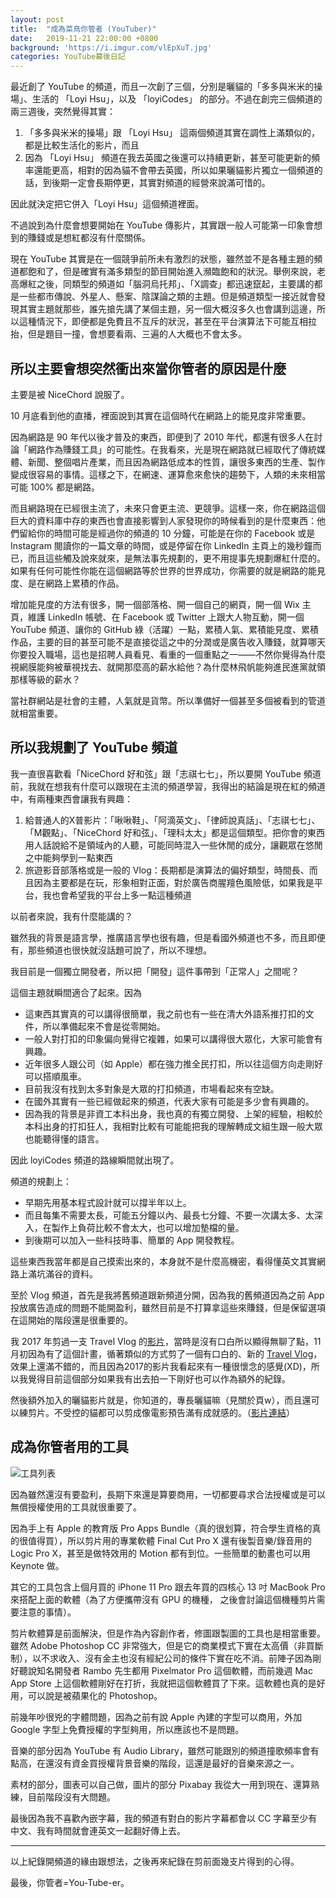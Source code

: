 ```yaml
---
layout: post
title:  "成為菜鳥你管者 (YouTuber)"
date:   2019-11-21 22:00:00 +0800
background: 'https://i.imgur.com/vlEpXuT.jpg'
categories: YouTube幕後日記
---
```


最近創了 YouTube 的頻道，而且一次創了三個，分別是曬貓的「多多與米米的操場」、生活的 「Loyi Hsu」，以及 「loyiCodes」 的部分。不過在創完三個頻道的兩三週後，突然覺得其實：

1. 「多多與米米的操場」跟 「Loyi Hsu」 這兩個頻道其實在調性上滿類似的，都是比較生活化的影片，而且
2. 因為 「Loyi Hsu」 頻道在我去英國之後還可以持續更新，甚至可能更新的頻率還能更高，相對的因為貓不會帶去英國，所以如果曬貓影片獨立一個頻道的話，到後期一定會長期停更，其實對頻道的經營來說滿可惜的。

因此就決定把它併入「Loyi Hsu」這個頻道裡面。

不過說到為什麼會想要開始在 YouTube 傳影片，其實跟一般人可能第一印象會想到的賺錢或是想紅都沒有什麼關係。

現在 YouTube 其實是在一個競爭前所未有激烈的狀態，雖然並不是各種主題的頻道都飽和了，但是確實有滿多類型的節目開始進入瀕臨飽和的狀況。舉例來說，老高爆紅之後，同類型的頻道如「腦洞烏托邦」、「X調查」都迅速竄起，主要講的都是一些都市傳說、外星人、懸案、陰謀論之類的主題。但是頻道類型一接近就會發現其實主題就那些，誰先搶先講了某個主題，另一個大概沒多久也會講到這邊，所以這種情況下，即便都是免費且不互斥的狀況，甚至在平台演算法下可能互相拉抬，但是題目一撞，會想要看兩、三遍的人大概也不會太多。

## 所以主要會想突然衝出來當你管者的原因是什麼

主要是被 NiceChord 說服了。

10 月底看到他的直播，裡面說到其實在這個時代在網路上的能見度非常重要。

因為網路是 90 年代以後才普及的東西，即便到了 2010 年代，都還有很多人在討論「網路作為賺錢工具」的可能性。在我看來，光是現在網路就已經取代了傳統媒體、新聞、整個唱片產業，而且因為網路低成本的性質，讓很多東西的生產、製作變成很容易的事情。這樣之下，在網速、運算愈來愈快的趨勢下，人類的未來相當可能 100% 都是網路。

而且網路現在已經很主流了，未來只會更主流、更競爭。這樣一來，你在網路這個巨大的資料庫中存的東西也會直接影響到人家發現你的時候看到的是什麼東西：他們留給你的時間可能是經過你的頻道的 10 分鐘，可能是在你的 Facebook 或是 Instagram 閱讀你的一篇文章的時間，或是停留在你 LinkedIn 主頁上的幾秒鐘而已，而且這些觸及說來就來，是無法事先規劃的，更不用提事先規劃爆紅什麼的。如果有任何可能性你能在這個網路等於世界的世界成功，你需要的就是網路的能見度、是在網路上累積的作品。

增加能見度的方法有很多，開一個部落格、開一個自己的網頁，開一個 Wix 主頁，維護 LinkedIn 帳號、在 Facebook 或  Twitter 上跟大人物互動，開一個 YouTube 頻道、讓你的 GitHub 綠（活躍）一點，累積人氣、累積能見度、累積作品，主要的目的甚至可能不是直接從這之中的分潤或是廣告收入賺錢，就算哪天你要投入職場，這也是招聘人員看見、看重的一個重點之一——不然你覺得為什麼視網膜能夠被華視找去、就開那麼高的薪水給他？為什麼林飛帆能夠進民進黨就領那樣等級的薪水？

當社群網站是社會的主體，人氣就是貨幣。所以準備好一個甚至多個被看到的管道就相當重要。

## 所以我規劃了 YouTube 頻道

我一直很喜歡看「NiceChord 好和弦」跟「志祺七七」，所以要開 YouTube 頻道前，我就在想我有什麼可以跟現在主流的頻道學習，我得出的結論是現在紅的頻道中，有兩種東西會讓我有興趣：

1. 給普通人的X普影片：「啾啾鞋」、「阿滴英文」、「律師說真話」、「志祺七七」、「M觀點」、「NiceChord 好和弦」、「理科太太」都是這個類型。把你會的東西用人話說給不是領域內的人聽，可能同時混入一些休閒的成分，讓觀眾在悠閒之中能夠學到一點東西
2. 旅遊影音部落格或是一般的 Vlog：長期都是演算法的偏好類型，時間長、而且因為主要都是在玩，形象相對正面，對於廣告商腥羶色風險低，如果我是平台，我也會希望我的平台上多一點這種頻道

以前者來說，我有什麼能講的？

雖然我的背景是語言學，推廣語言學也很有趣，但是看國外頻道也不多，而且即便有，那些頻道也很快就沒話題可說了，所以不理想。

我目前是一個獨立開發者，所以把「開發」這件事帶到「正常人」之間呢？

這個主題就瞬間適合了起來。因為

* 這東西其實真的可以講得很簡單，我之前也有一些在清大外語系推打扣的文件，所以準備起來不會是從零開始。
* 一般人對打扣的印象偏向覺得它複雜，如果可以講得很大眾化，大家可能會有興趣。
* 近年很多人跟公司（如 Apple）都在強力推全民打扣，所以往這個方向走剛好可以搭順風車。
* 目前我沒有找到太多對象是大眾的打扣頻道，市場看起來有空缺。
* 在國外其實有一些已經做起來的頻道，代表大家有可能是多少會有興趣的。
* 因為我的背景是非資工本科出身，我也真的有獨立開發、上架的經驗，相較於本科出身的打扣狂人，我相對比較有可能能把我的理解轉成文組生跟一般大眾也能聽得懂的語言。

因此 loyiCodes 頻道的路線瞬間就出現了。

頻道的規劃上：

* 早期先用基本程式設計就可以撐半年以上。
* 而且每集不需要太長，可能五分鐘以內、最長七分鐘、不要一次講太多、太深入，在製作上負荷比較不會太大，也可以增加墊檔的量。
* 到後期可以加入一些科技時事、簡單的 App 開發教程。

這些東西我當年都是自己摸索出來的，本身就不是什麼高機密，看得懂英文其實網路上滿坑滿谷的資料。

至於 Vlog 頻道，首先是我將舊頻道跟新頻道分開，因為我的舊頻道因為之前 App 投放廣告造成的問題不能開盈利，雖然目前是不打算拿這些來賺錢，但是保留選項在這開始的階段還是很重要的。

我 2017 年剪過一支 Travel Vlog 的[影片](https://youtu.be/cxE0Ceq-ijw)，當時是沒有口白所以顯得無聊了點，11 月初因為有了這個計畫，循著類似的方式剪了一個有口白的、新的 [Travel Vlog](https://youtu.be/P5BIwdbHs7I)，效果上還滿不錯的，而且因為2017的影片我看起來有一種很懷念的感覺(XD)，所以我覺得目前這個部分如果我有出去拍一下剛好也可以作為額外的紀錄。

然後額外加入的曬貓影片就是，你知道的，專長曬貓嘛（見關於頁w），而且還可以練剪片。不受控的貓都可以剪成像電影預告滿有成就感的。（[影片連結](https://youtu.be/qaaPMHvRy4k)）

## 成為你管者用的工具

![工具列表](https://i.imgur.com/z78hAzD.png)

因為雖然還沒有要盈利，長期下來還是算要商用，一切都要尋求合法授權或是可以無償授權使用的工具就很重要了。

因為手上有 Apple 的教育版 Pro Apps Bundle（真的很划算，符合學生資格的真的很值得買），所以剪片用的專業軟體 Final Cut Pro X 還有後製音樂/錄音用的 Logic Pro X，甚至是做特效用的 Motion 都有到位。一些簡單的動畫也可以用 Keynote 做。

其它的工具包含上個月買的 iPhone 11 Pro 跟去年買的四核心 13 吋 MacBook Pro 來搭配上面的軟體（為了方便攜帶沒有 GPU 的機種， 之後會討論這個機種剪片需要注意的事情）。

剪片軟體算是前面解決，但是作為內容創作者，修圖跟製圖的工具也是相當重要。雖然 Adobe Photoshop CC 非常強大，但是它的商業模式下實在太高價（非買斷制），以不求收入、沒有金主也沒有經紀公司的條件下實在吃不消。前陣子因為剛好聽說知名開發者 Rambo 先生都用 Pixelmator Pro 這個軟體，而前幾週 Mac App Store 上這個軟體剛好在打折，我就把這個軟體買了下來。這軟體也真的是好用，可以說是被蘋果化的 Photoshop。

前幾年吵很兇的字體問題，因為之前有說 Apple 內建的字型可以商用，外加 Google 字型上免費授權的字型夠用，所以應該也不是問題。

音樂的部分因為 YouTube 有 Audio Library，雖然可能跟別的頻道撞歌頻率會有點高，在還沒有資金買授權背景音樂的階段，這還是最好的音樂來源之一。

素材的部分，圖表可以自己做，圖片的部分 Pixabay 我從大一用到現在、還算熟練，目前階段沒有大問題。

最後因為我不喜歡內嵌字幕，我的頻道有對白的影片字幕都會以 CC 字幕至少有中文、我有時間就會連英文一起翻好傳上去。

* * *

以上紀錄開頻道的緣由跟想法，之後再來紀錄在剪前面幾支片得到的心得。

最後，你管者=You-Tube-er。
